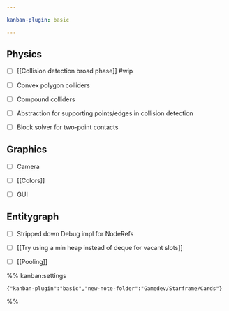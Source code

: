 ```yaml
---

kanban-plugin: basic

---
```


## Physics

- [ ] [[Collision detection broad phase]] #wip
- [ ] Convex polygon colliders
- [ ] Compound colliders
- [ ] Abstraction for supporting points/edges in collision detection
- [ ] Block solver for two-point contacts


## Graphics

- [ ] Camera
- [ ] [[Colors]]
- [ ] GUI


## Entitygraph

- [ ] Stripped down Debug impl for NodeRefs
- [ ] [[Try using a min heap instead of deque for vacant slots]]
- [ ] [[Pooling]]




%% kanban:settings
```
{"kanban-plugin":"basic","new-note-folder":"Gamedev/Starframe/Cards"}
```
%%
